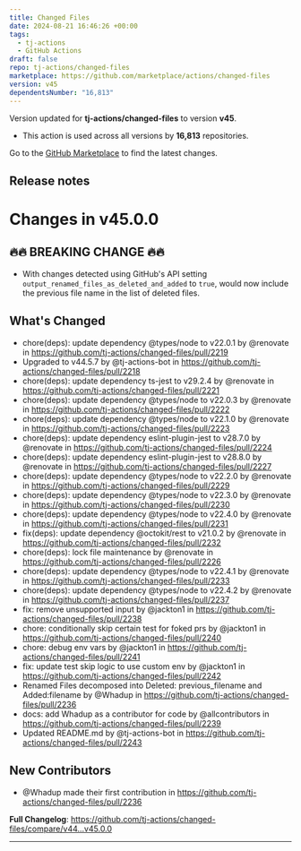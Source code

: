 ```yaml
---
title: Changed Files
date: 2024-08-21 16:46:26 +00:00
tags:
  - tj-actions
  - GitHub Actions
draft: false
repo: tj-actions/changed-files
marketplace: https://github.com/marketplace/actions/changed-files
version: v45
dependentsNumber: "16,813"
---
```



Version updated for **tj-actions/changed-files** to version **v45**.
- This action is used across all versions by **16,813** repositories.

Go to the [GitHub Marketplace](https://github.com/marketplace/actions/changed-files) to find the latest changes.

## Release notes

# Changes in v45.0.0

## 🔥🔥 BREAKING CHANGE 🔥🔥
- With changes detected using GitHub's API setting `output_renamed_files_as_deleted_and_added` to `true`, would now include the previous file name in the list of deleted files.

## What's Changed
* chore(deps): update dependency @types/node to v22.0.1 by @renovate in https://github.com/tj-actions/changed-files/pull/2219
* Upgraded to v44.5.7 by @tj-actions-bot in https://github.com/tj-actions/changed-files/pull/2218
* chore(deps): update dependency ts-jest to v29.2.4 by @renovate in https://github.com/tj-actions/changed-files/pull/2221
* chore(deps): update dependency @types/node to v22.0.3 by @renovate in https://github.com/tj-actions/changed-files/pull/2222
* chore(deps): update dependency @types/node to v22.1.0 by @renovate in https://github.com/tj-actions/changed-files/pull/2223
* chore(deps): update dependency eslint-plugin-jest to v28.7.0 by @renovate in https://github.com/tj-actions/changed-files/pull/2224
* chore(deps): update dependency eslint-plugin-jest to v28.8.0 by @renovate in https://github.com/tj-actions/changed-files/pull/2227
* chore(deps): update dependency @types/node to v22.2.0 by @renovate in https://github.com/tj-actions/changed-files/pull/2229
* chore(deps): update dependency @types/node to v22.3.0 by @renovate in https://github.com/tj-actions/changed-files/pull/2230
* chore(deps): update dependency @types/node to v22.4.0 by @renovate in https://github.com/tj-actions/changed-files/pull/2231
* fix(deps): update dependency @octokit/rest to v21.0.2 by @renovate in https://github.com/tj-actions/changed-files/pull/2232
* chore(deps): lock file maintenance by @renovate in https://github.com/tj-actions/changed-files/pull/2226
* chore(deps): update dependency @types/node to v22.4.1 by @renovate in https://github.com/tj-actions/changed-files/pull/2233
* chore(deps): update dependency @types/node to v22.4.2 by @renovate in https://github.com/tj-actions/changed-files/pull/2237
* fix: remove unsupported input by @jackton1 in https://github.com/tj-actions/changed-files/pull/2238
* chore: conditionally skip certain test for foked prs by @jackton1 in https://github.com/tj-actions/changed-files/pull/2240
* chore: debug env vars by @jackton1 in https://github.com/tj-actions/changed-files/pull/2241
* fix: update test skip logic to use custom env by @jackton1 in https://github.com/tj-actions/changed-files/pull/2242
* Renamed Files decomposed into Deleted: previous_filename and Added:filename by @Whadup in https://github.com/tj-actions/changed-files/pull/2236
* docs: add Whadup as a contributor for code by @allcontributors in https://github.com/tj-actions/changed-files/pull/2239
* Updated README.md by @tj-actions-bot in https://github.com/tj-actions/changed-files/pull/2243

## New Contributors
* @Whadup made their first contribution in https://github.com/tj-actions/changed-files/pull/2236

**Full Changelog**: https://github.com/tj-actions/changed-files/compare/v44...v45.0.0

---


